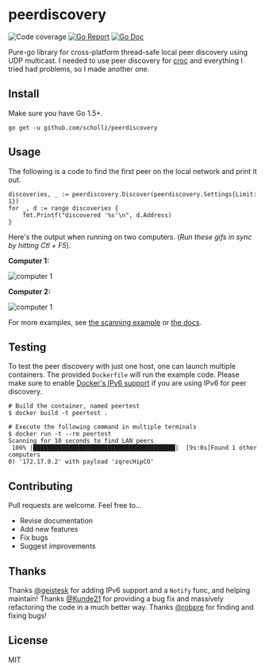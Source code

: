 # peerdiscovery

<img src="https://img.shields.io/badge/coverage-89%25-brightgreen.svg?style=flat-square" alt="Code coverage">&nbsp;<a href="https://goreportcard.com/report/github.com/schollz/peerdiscovery"><img src="https://goreportcard.com/badge/github.com/schollz/peerdiscovery?style=flat-square" alt="Go Report"></a>&nbsp;<a href="https://godoc.org/github.com/schollz/peerdiscovery"><img src="http://img.shields.io/badge/godoc-reference-5272B4.svg?style=flat-square" alt="Go Doc"></a> 

Pure-go library for cross-platform thread-safe local peer discovery using UDP multicast. I needed to use peer discovery for [croc](https://github.com/schollz/croc) and everything I tried had problems, so I made another one.


## Install

Make sure you have Go 1.5+.

```
go get -u github.com/schollz/peerdiscovery
```

## Usage 

The following is a code to find the first peer on the local network and print it out.

```golang
discoveries, _ := peerdiscovery.Discover(peerdiscovery.Settings{Limit: 1})
for _, d := range discoveries {
    fmt.Printf("discovered '%s'\n", d.Address)
}
```

Here's the output when running on two computers. (*Run these gifs in sync by hitting Ctl + F5*).

**Computer 1:**

![computer 1](https://user-images.githubusercontent.com/6550035/39165714-ba7167d8-473a-11e8-82b5-fb7401ce2138.gif)

**Computer 2:**

![computer 1](https://user-images.githubusercontent.com/6550035/39165716-ba8db9ec-473a-11e8-96f7-e8c64faac676.gif)

For more examples, see [the scanning example](https://github.com/schollz/peerdiscovery/blob/master/examples/main.go) or [the docs](https://godoc.org/github.com/schollz/peerdiscovery).


## Testing

To test the peer discovery with just one host, one can launch multiple containers. The provided `Dockerfile` will run the example code.
Please make sure to enable [Docker's IPv6 support](https://docs.docker.com/v17.09/engine/userguide/networking/default_network/ipv6/) if you are using IPv6 for peer discovery.

```console
# Build the container, named peertest
$ docker build -t peertest .

# Execute the following command in multiple terminals
$ docker run -t --rm peertest
Scanning for 10 seconds to find LAN peers
 100% |████████████████████████████████████████|  [9s:0s]Found 1 other computers
0) '172.17.0.2' with payload 'zqrecHipCO'
```


## Contributing

Pull requests are welcome. Feel free to...

- Revise documentation
- Add new features
- Fix bugs
- Suggest improvements

## Thanks

Thanks [@geistesk](https://github.com/geistesk) for adding IPv6 support and a `Notify` func, and helping maintain! Thanks [@Kunde21](https://github.com/Kunde21) for providing a bug fix and massively refactoring the code in a much better way. Thanks [@robpre](https://github.com/robpre) for finding and fixing bugs!

## License

MIT
